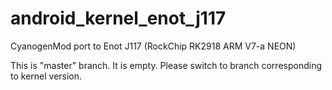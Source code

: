 android_kernel_enot_j117
========================

CyanogenMod port to Enot J117 (RockChip RK2918 ARM V7-a NEON)

This is "master" branch. It is empty. Please switch to branch corresponding to kernel version.
